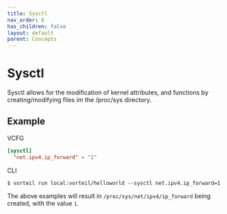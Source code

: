 ```yaml
---
title: Sysctl
nav_order: 6
has_children: false
layout: default
parent: Concepts
---
```


# Sysctl

Sysctl allows for the modification of kernel attributes, and functions by creating/modifying files im the /proc/sys directory.

## Example
VCFG

```toml
[sysctl]
  "net.ipv4.ip_forward" = "1"
```

CLI

```
$ vorteil run local:vorteil/helloworld --sysctl net.ipv4.ip_forward=1
```

The above examples will result in `/proc/sys/net/ipv4/ip_forward` being created, with the value `1`.